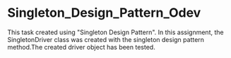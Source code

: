 # Singleton_Design_Pattern_Odev

This task created using "Singleton Design Pattern". In this assignment, the SingletonDriver class was created with the singleton design pattern method.The created driver object has been tested.

